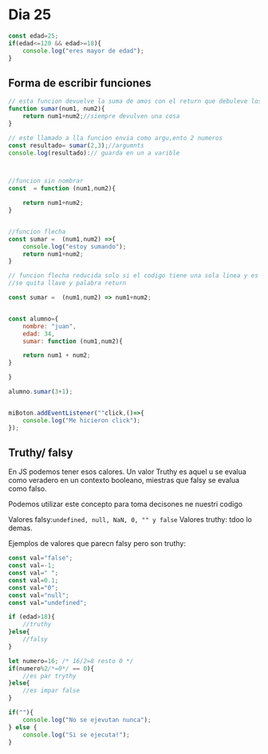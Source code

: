 # Dia 25

```js
const edad=25;
if(edad<=120 && edad>=18){
    console.log("eres mayor de edad");
}

```

## Forma de escribir funciones

```js
// esta funcion devuelve la suma de amos con el return que debuleve los datos aportados en los parentesis de 2,3 
function sumar(num1, num2){
    return num1+num2;//siempre devulven una cosa
}

// este llamado a lla funcion envia como argu,ento 2 numeros 
const resultado= sumar(2,3);//argumnts
console.log(resultado):// guarda en un a varible



//funcion sin nombrar
const  = function (num1,num2){

    return num1+num2;
}


//funcion flecha
const sumar =  (num1,num2) =>{
    console.log("estoy sumando");
    return num1+num2;
}

// funcion flecha reducida solo si el codigo tiene una sola linea y es la de return 
//se quita llave y palabra return

const sumar =  (num1,num2) => num1+num2;


const alumno={
    nombre: "juan",
    edad: 34,
    sumar: function (num1,num2){

    return num1 + num2;
}

}

alumno.sumar(3+1);


miBoton.addEventListener(""click,()=>{
    console.log("Me hicieron click");
});

```

## Truthy/ falsy

En JS podemos tener esos calores. Un valor Truthy es aquel u se evalua como veradero en un contexto booleano, miestras que falsy se evalua como falso.

Podemos utilizar este concepto para toma decisones ne nuestri codigo

Valores falsy:`undefined, null, NaN, 0, "" y false`
Valores truthy: tdoo lo demas.


Ejemplos de valores que parecn falsy pero son truthy:


```js
const val="false";
const val=-1;
const val=" ";
const val=0.1;
const val="0";
const val="null";
const val="undefined";
```

```js
if (edad>18){
    //truthy
}else{
    //falsy
}

let numero=16; /* 16/2=8 resto 0 */
if(numero%2/*=0*/ == 0){
    //es par trythy
}else{
    //es impar false
}
```
```js
if(""){
    console.log("No se ejevutan nunca");
} else {
    console.log("Si se ejecuta!");
}
```